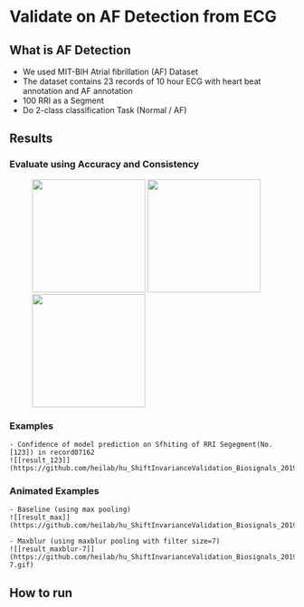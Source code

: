 # Validate on AF Detection from ECG

## What is AF Detection
- We used MIT-BIH Atrial fibrillation (AF) Dataset
- The dataset contains 23 records of 10 hour ECG with heart beat annotation and AF annotation
- 100 RRI as a Segment
- Do 2-class classification Task (Normal / AF)


## Results

### Evaluate using Accuracy and Consistency
<figure class="third">
<img src="https://github.com/heilab/hu_ShiftInvarianceValidation_Biosignals_2019/blob/master/AF%20Detection/figs/result_cnn_1.png" width="200" height="200" />
<img src="https://github.com/heilab/hu_ShiftInvarianceValidation_Biosignals_2019/blob/master/AF%20Detection/figs/result_cnn_2.png" width="200" height="200" />
<img src="https://github.com/heilab/hu_ShiftInvarianceValidation_Biosignals_2019/blob/master/AF%20Detection/figs/result_cnn_3.png" width="200" height="200" />
</figure>


### Examples
	- Confidence of model prediction on Sfhiting of RRI Segegment(No.[123]) in record07162
	![[result_123]](https://github.com/heilab/hu_ShiftInvarianceValidation_Biosignals_2019/blob/master/AF%20Detection/figs/samp.123.png)

### Animated Examples
	- Baseline (using max pooling)
	![[result_max]](https://github.com/heilab/hu_ShiftInvarianceValidation_Biosignals_2019/blob/master/AF%20Detection/figs/max.gif)

	- Maxblur (using maxblur pooling with filter size=7)
	![[result_maxblur-7]](https://github.com/heilab/hu_ShiftInvarianceValidation_Biosignals_2019/blob/master/AF%20Detection/figs/maxblur-7.gif)


## How to run

